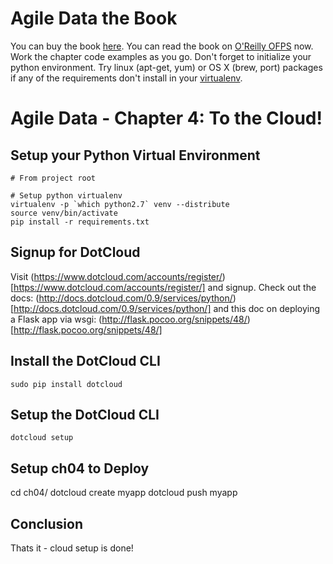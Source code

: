 Agile Data the Book
===================

You can buy the book [here](http://shop.oreilly.com/product/0636920025054.do). You can read the book on [O'Reilly OFPS](http://ofps.oreilly.com/titles/9781449326265/) now. Work the chapter code examples as you go. Don't forget to initialize your python environment. Try linux (apt-get, yum) or OS X (brew, port) packages if any of the requirements don't install in your [virtualenv](http://www.virtualenv.org/en/latest/).

Agile Data - Chapter 4: To the Cloud!
=========================================================

## Setup your Python Virtual Environment ##

```
# From project root

# Setup python virtualenv
virtualenv -p `which python2.7` venv --distribute
source venv/bin/activate
pip install -r requirements.txt
```

## Signup for DotCloud ##

Visit (https://www.dotcloud.com/accounts/register/)[https://www.dotcloud.com/accounts/register/] and signup. Check out the docs: (http://docs.dotcloud.com/0.9/services/python/)[http://docs.dotcloud.com/0.9/services/python/] and this doc on deploying a Flask app via wsgi: (http://flask.pocoo.org/snippets/48/)[http://flask.pocoo.org/snippets/48/]

## Install the DotCloud CLI ##

```
sudo pip install dotcloud
```

## Setup the DotCloud CLI ##

```
dotcloud setup
```

## Setup ch04 to Deploy ##

cd ch04/
dotcloud create myapp
dotcloud push myapp

## Conclusion ##

Thats it - cloud setup is done!